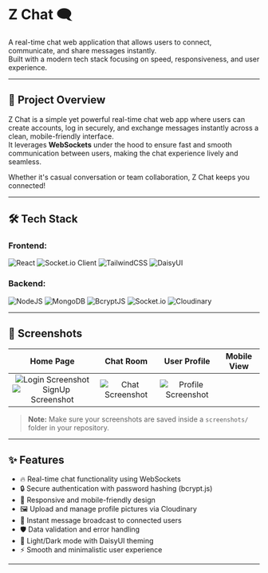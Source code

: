 # Z Chat 🗨️

A real-time chat web application that allows users to connect, communicate, and share messages instantly.  
Built with a modern tech stack focusing on speed, responsiveness, and user experience.

---

## 🚀 Project Overview

Z Chat is a simple yet powerful real-time chat web app where users can create accounts, log in securely, and exchange messages instantly across a clean, mobile-friendly interface.  
It leverages **WebSockets** under the hood to ensure fast and smooth communication between users, making the chat experience lively and seamless.

Whether it's casual conversation or team collaboration, Z Chat keeps you connected!

---

## 🛠️ Tech Stack

### Frontend:

<p align="left">
  <img src="https://img.shields.io/badge/React-20232A?style=for-the-badge&logo=react&logoColor=61DAFB" alt="React" />
  <img src="https://img.shields.io/badge/Socket.io-010101?style=for-the-badge&logo=socketdotio&logoColor=white" alt="Socket.io Client" />
  <img src="https://img.shields.io/badge/Tailwind_CSS-38B2AC?style=for-the-badge&logo=tailwind-css&logoColor=white" alt="TailwindCSS" />
  <img src="https://img.shields.io/badge/DaisyUI-FF57BB?style=for-the-badge&logo=daisyui&logoColor=white" alt="DaisyUI" />
</p>

### Backend:

<p align="left">
  <img src="https://img.shields.io/badge/Node.js-339933?style=for-the-badge&logo=nodedotjs&logoColor=white" alt="NodeJS" />
  <img src="https://img.shields.io/badge/MongoDB-4EA94B?style=for-the-badge&logo=mongodb&logoColor=white" alt="MongoDB" />
  <img src="https://img.shields.io/badge/Bcrypt.js-003B57?style=for-the-badge&logo=javascript&logoColor=yellow" alt="BcryptJS" />
  <img src="https://img.shields.io/badge/Socket.io-010101?style=for-the-badge&logo=socketdotio&logoColor=white" alt="Socket.io" />
  <img src="https://img.shields.io/badge/Cloudinary-3448C5?style=for-the-badge&logo=cloudinary&logoColor=white" alt="Cloudinary" />
</p>

---

## 📸 Screenshots

| Home Page | Chat Room | User Profile | Mobile View |
|:---------:|:---------:|:------------:|:-----------:|
| ![Login Screenshot](./screenshots/home.png) ![SignUp Screenshot](./screenshots/mobile.png) | ![Chat Screenshot](./screenshots/chat.png) | ![Profile Screenshot](./screenshots/profile.png) | 

> **Note:** Make sure your screenshots are saved inside a `screenshots/` folder in your repository.

---

## ✨ Features

- 🔥 Real-time chat functionality using WebSockets
- 🔒 Secure authentication with password hashing (bcrypt.js)
- 🧠 Responsive and mobile-friendly design
- 🖼️ Upload and manage profile pictures via Cloudinary
- 📢 Instant message broadcast to connected users
- 🛡️ Data validation and error handling
- 🌙 Light/Dark mode with DaisyUI theming
- ⚡ Smooth and minimalistic user experience

---

